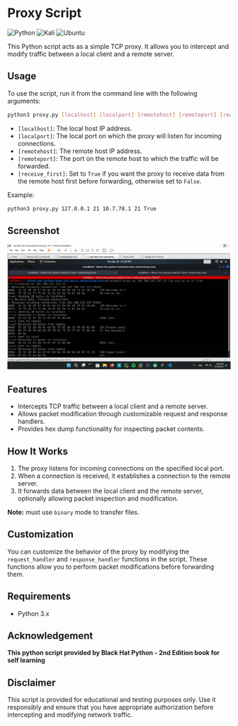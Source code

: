 # Proxy Script

![Python](https://img.shields.io/badge/python-3670A0?style=for-the-badge&logo=python&logoColor=ffdd54)  ![Kali](https://img.shields.io/badge/Kali-268BEE?style=for-the-badge&logo=kalilinux&logoColor=white)  ![Ubuntu](https://img.shields.io/badge/Ubuntu-E95420?style=for-the-badge&logo=ubuntu&logoColor=white)

This Python script acts as a simple TCP proxy. It allows you to intercept and modify traffic between a local client and a remote server.

## Usage

To use the script, run it from the command line with the following arguments:

```bash
python3 proxy.py [localhost] [localport] [remotehost] [remoteport] [receive_first]
```

- `[localhost]`: The local host IP address.
- `[localport]`: The local port on which the proxy will listen for incoming connections.
- `[remotehost]`: The remote host IP address.
- `[remoteport]`: The port on the remote host to which the traffic will be forwarded.
- `[receive_first]`: Set to `True` if you want the proxy to receive data from the remote host first before forwarding, otherwise set to `False`.

Example:
```bash
python3 proxy.py 127.0.0.1 21 10.7.78.1 21 True
```

## Screenshot
![](https://github.com/SaherMuhamed/bhp-proxy/blob/main/screenshots/Screenshot_2024-04-25.png)

## Features

- Intercepts TCP traffic between a local client and a remote server.
- Allows packet modification through customizable request and response handlers.
- Provides hex dump functionality for inspecting packet contents.

## How It Works

1. The proxy listens for incoming connections on the specified local port.
2. When a connection is received, it establishes a connection to the remote server.
3. It forwards data between the local client and the remote server, optionally allowing packet inspection and modification.

**Note:** must use `binary` mode to transfer files.

## Customization

You can customize the behavior of the proxy by modifying the `request_handler` and `response_handler` functions in the script. These functions allow you to perform packet modifications before forwarding them.

## Requirements

- Python 3.x

## Acknowledgement
**This python script provided by Black Hat Python - 2nd Edition book for self learning**

## Disclaimer

This script is provided for educational and testing purposes only. Use it responsibly and ensure that you have appropriate authorization before intercepting and modifying network traffic.

